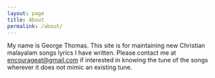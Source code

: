 ```yaml
---
layout: page
title: About
permalink: /about/
---
```

My name is George Thomas. This site is for maintaining new Christian malayalam songs lyrics I have written. Please contact me at encourageat@gmail.com if interested in knowing the tune of the songs wherever it does not mimic an existing tune.

